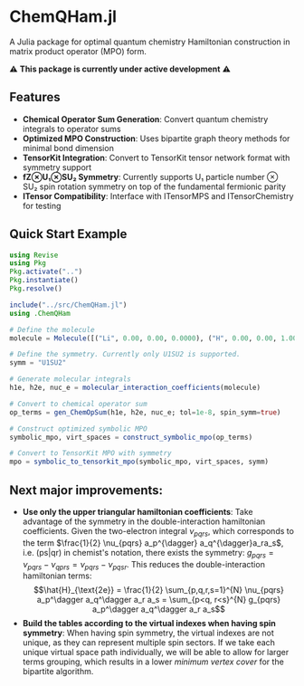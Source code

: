 # ChemQHam.jl

A Julia package for optimal quantum chemistry Hamiltonian construction in matrix product operator (MPO) form.

⚠️ **This package is currently under active development** ⚠️

## Features

- **Chemical Operator Sum Generation**: Convert quantum chemistry integrals to operator sums
- **Optimized MPO Construction**: Uses bipartite graph theory methods for minimal bond dimension
- **TensorKit Integration**: Convert to TensorKit tensor network format with symmetry support
- **fZ⊗U₁⊗SU₂ Symmetry**: Currently supports U₁ particle number ⊗ SU₂ spin rotation symmetry on top of the fundamental fermionic parity
- **ITensor Compatibility**: Interface with ITensorMPS and ITensorChemistry for testing

## Quick Start Example

```julia
using Revise
using Pkg
Pkg.activate("..")
Pkg.instantiate()
Pkg.resolve()

include("../src/ChemQHam.jl")
using .ChemQHam

# Define the molecule
molecule = Molecule([("Li", 0.00, 0.00, 0.0000), ("H", 0.00, 0.00, 1.000)])

# Define the symmetry. Currently only U1SU2 is supported.
symm = "U1SU2"

# Generate molecular integrals
h1e, h2e, nuc_e = molecular_interaction_coefficients(molecule)

# Convert to chemical operator sum
op_terms = gen_ChemOpSum(h1e, h2e, nuc_e; tol=1e-8, spin_symm=true)

# Construct optimized symbolic MPO
symbolic_mpo, virt_spaces = construct_symbolic_mpo(op_terms)

# Convert to TensorKit MPO with symmetry
mpo = symbolic_to_tensorkit_mpo(symbolic_mpo, virt_spaces, symm)
```

## Next major improvements:

- **Use only the upper triangular hamiltonian coefficients**: Take advantage of the symmetry in the double-interaction hamiltonian coefficients. Given the two-electron integral $\nu_{pqrs}$, which corresponds to the term $\frac{1}{2} \nu_{pqrs} a_p^{\dagger} a_q^{\dagger}a_ra_s$, i.e. (ps|qr) in chemist's notation, there exists the symmetry: $g_{pqrs} = \nu_{pqrs} - \nu_{qprs} = \nu_{pqrs} - \nu_{pqsr}$. This reduces the double-interaction hamiltonian terms:
$$\hat{H}_{\text{2e}} = \frac{1}{2} \sum_{p,q,r,s=1}^{N} \nu_{pqrs} a_p^\dagger a_q^\dagger a_r a_s = \sum_{p<q, r<s}^{N} g_{pqrs} a_p^\dagger a_q^\dagger a_r a_s$$
- **Build the tables according to the virtual indexes when having spin symmetry**: When having spin symmetry, the virtual indexes are not unique, as they can represent multiple spin sectors. If we take each unique virtual space path individually, we will be able to allow for larger terms grouping, which results in a lower _minimum vertex cover_ for the bipartite algorithm.